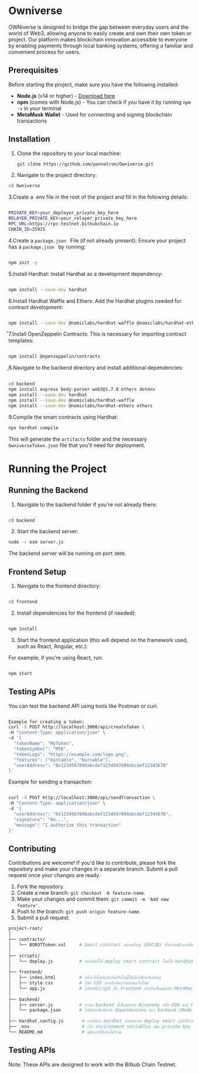 # Owniverse

OWNiverse is designed to bridge the gap between everyday users and the world of Web3, allowing anyone to easily create and own their own token or project. Our platform makes blockchain innovation accessible to everyone by enabling payments through local banking systems, offering a familiar and convenient process for users.

## Prerequisites

Before starting the project, make sure you have the following installed:

- **Node.js** (v14 or higher) - [Download here](https://nodejs.org/)
- **npm** (comes with Node.js) - You can check if you have it by running `npm -v` in your terminal
- **MetaMask Wallet** - Used for connecting and signing blockchain transactions

## Installation

1. Clone the repository to your local machine:

   ```bash
   git clone https://github.com/pannatron/Owniverse.git

2. Navigate to the project directory:
```bash
cd Owniverse
```
3.Create a .env file in the root of the project and fill in the following details:
```bash

PRIVATE_KEY=your_deployer_private_key_here
RELAYER_PRIVATE_KEY=your_relayer_private_key_here
RPC_URL=https://rpc-testnet.bitkubchain.io
CHAIN_ID=25925
```
4.Create a  `package.json ` File (if not already present): Ensure your project has a  `package.json ` by running:
```bash

npm init -y
```
5.Install Hardhat: Install Hardhat as a development dependency:
```bash

npm install --save-dev hardhat
```
6.Install Hardhat Waffle and Ethers: Add the Hardhat plugins needed for contract development:
```bash

npm install --save-dev @nomiclabs/hardhat-waffle @nomiclabs/hardhat-ethers ethers
```
ึ7.Install OpenZeppelin Contracts: This is necessary for importing contract templates:
```bash

npm install @openzeppelin/contracts
```
ุ8.Navigate to the backend directory and install additional dependencies:
```bash

cd backend
npm install express body-parser web3@1.7.0 ethers dotenv
npm install --save-dev hardhat
npm install --save-dev @nomiclabs/hardhat-waffle
npm install --save-dev @nomiclabs/hardhat-ethers ethers

```

9.Compile the smart contracts using Hardhat:

```bash
npx hardhat compile

```
This will generate the `artifacts` folder and the necessary `OwniverseToken.json` file that you'll need for deployment.



# Running the Project
## Running the Backend
1. Navigate to the backend folder if you're not already there:
```bash

cd backend
```
2. Start the backend server:
```bash
node -r esm server.js
```

The backend server will be running on port `3000`.


## Frontend Setup
1. Navigate to the frontend directory:
```bash

cd frontend
```
2. Install dependencies for the frontend (if needed):
```bash

npm install
```
3. Start the frontend application (this will depend on the framework used, such as React, Angular, etc.):

For example, if you're using React, run:
```bash

npm start
```

## Testing APIs
You can test the backend API using tools like Postman or curl.
```bash

Example for creating a token:
curl -X POST http://localhost:3000/api/createToken \
-H "Content-Type: application/json" \
-d '{
  "tokenName": "MyToken",
  "tokenSymbol": "MTK",
  "tokenLogo": "https://example.com/logo.png",
  "features": ["mintable", "burnable"],
  "userAddress": "0x1234567890abcdef1234567890abcdef12345678"
}'
```

Example for sending a transaction:
```bash

curl -X POST http://localhost:3000/api/sendTransaction \
-H "Content-Type: application/json" \
-d '{
  "userAddress": "0x1234567890abcdef1234567890abcdef12345678",
  "signature": "0x...",
  "message": "I authorize this transaction"
}'
```

## Contributing
Contributions are welcome! If you'd like to contribute, please fork the repository and make your changes in a separate branch. Submit a pull request once your changes are ready.

1. Fork the repository.
2. Create a new branch: `git checkout -b feature-name`.
3. Make your changes and commit them: `git commit -m 'Add new feature'`.
4. Push to the branch: `git push origin feature-name`.
5. Submit a pull request.

``` bash
project-root/
│
├── contracts/
│   └── BOROTToken.sol     # Smart contract ของเหรียญ (ERC20) ที่รองรับฟีเจอร์เพิ่มเติม
│
├── scripts/
│   └── deploy.js          # สคริปต์ที่ใช้ deploy smart contract โดยใช้ Hardhat
│
├── frontend/
│   ├── index.html         # หน้าเว็บไซต์หลักสำหรับให้ผู้ใช้เลือกฟีเจอร์เหรียญ
│   ├── style.css          # ไฟล์ CSS สำหรับจัดการหน้าตาเว็บไซต์
│   └── app.js             # JavaScript ฝั่ง frontend สำหรับเชื่อมต่อกับ MetaMask และ backend
│
├── backend/
│   ├── server.js          # ระบบ backend ที่เชื่อมต่อกับ Biconomy หรือ GSN และ Hardhat
│   └── package.json       # ไฟล์สำหรับจัดการ dependencies ของ backend (Node.js)
│
├── hardhat.config.js       # การตั้งค่า Hardhat สำหรับการ deploy smart contract
├── .env                    # เก็บ environment variables เช่น private key และ API keys
└── README.md               # คู่มือการใช้งานโปรเจค

``` 

## Testing APIs
Note: These APIs are designed to work with the Bitkub Chain Testnet.
